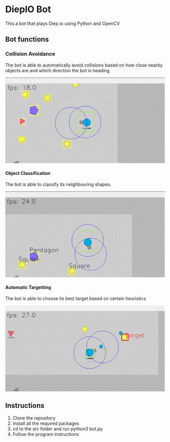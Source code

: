 # DiepIO Bot

This a bot that plays Diep.io using Python and OpenCV

## Bot functions
### Collision Avoidance
The bot is able to automatically avoid collisions based on how close nearby objects are
and which direction the bot is heading

![Bot Collision Avoidance](demo/bot_avoidance_collision.gif)

#### Object Classification
The bot is able to classify its neighbouring shapes.

![Bot Classification](demo/bot_classification.gif)

#### Automatic Targetting
The bot is able to choose its best target based on certain heuristics

![Bot Targetting](demo/bot_targetting.gif)

## Instructions

1. Clone the repository
2. Install all the required packages
3. cd to the src folder and run python3 bot.py
4. Follow the program instructions